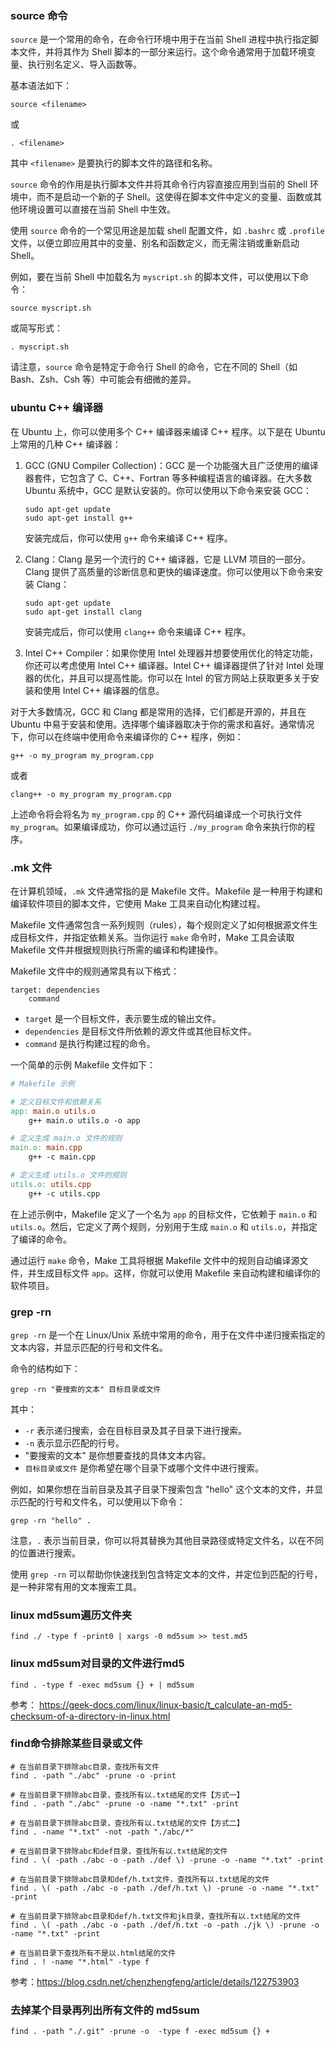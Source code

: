 ### source 命令

`source` 是一个常用的命令，在命令行环境中用于在当前 Shell 进程中执行指定脚本文件，并将其作为 Shell 脚本的一部分来运行。这个命令通常用于加载环境变量、执行别名定义、导入函数等。

基本语法如下：

```
source <filename>
```

或

```
. <filename>
```

其中 `<filename>` 是要执行的脚本文件的路径和名称。

`source` 命令的作用是执行脚本文件并将其命令行内容直接应用到当前的 Shell 环境中，而不是启动一个新的子 Shell。这使得在脚本文件中定义的变量、函数或其他环境设置可以直接在当前 Shell 中生效。

使用 `source` 命令的一个常见用途是加载 shell 配置文件，如 `.bashrc` 或 `.profile` 文件，以便立即应用其中的变量、别名和函数定义，而无需注销或重新启动 Shell。

例如，要在当前 Shell 中加载名为 `myscript.sh` 的脚本文件，可以使用以下命令：

```
source myscript.sh
```

或简写形式：

```
. myscript.sh
```

请注意，`source` 命令是特定于命令行 Shell 的命令，它在不同的 Shell（如 Bash、Zsh、Csh 等）中可能会有细微的差异。

### ubuntu C++ 编译器

在 Ubuntu 上，你可以使用多个 C++ 编译器来编译 C++ 程序。以下是在 Ubuntu 上常用的几种 C++ 编译器：

1. GCC (GNU Compiler Collection)：GCC 是一个功能强大且广泛使用的编译器套件，它包含了 C、C++、Fortran 等多种编程语言的编译器。在大多数 Ubuntu 系统中，GCC 是默认安装的。你可以使用以下命令来安装 GCC：
   
   ```
   sudo apt-get update
   sudo apt-get install g++
   ```
   
   安装完成后，你可以使用 `g++` 命令来编译 C++ 程序。

2. Clang：Clang 是另一个流行的 C++ 编译器，它是 LLVM 项目的一部分。Clang 提供了高质量的诊断信息和更快的编译速度。你可以使用以下命令来安装 Clang：
   
   ```
   sudo apt-get update
   sudo apt-get install clang
   ```
   
   安装完成后，你可以使用 `clang++` 命令来编译 C++ 程序。

3. Intel C++ Compiler：如果你使用 Intel 处理器并想要使用优化的特定功能，你还可以考虑使用 Intel C++ 编译器。Intel C++ 编译器提供了针对 Intel 处理器的优化，并且可以提高性能。你可以在 Intel 的官方网站上获取更多关于安装和使用 Intel C++ 编译器的信息。

对于大多数情况，GCC 和 Clang 都是常用的选择，它们都是开源的，并且在 Ubuntu 中易于安装和使用。选择哪个编译器取决于你的需求和喜好。通常情况下，你可以在终端中使用命令来编译你的 C++ 程序，例如：

```
g++ -o my_program my_program.cpp
```

或者

```
clang++ -o my_program my_program.cpp
```

上述命令将会将名为 `my_program.cpp` 的 C++ 源代码编译成一个可执行文件 `my_program`。如果编译成功，你可以通过运行 `./my_program` 命令来执行你的程序。

### .mk 文件

在计算机领域，`.mk` 文件通常指的是 Makefile 文件。Makefile 是一种用于构建和编译软件项目的脚本文件，它使用 Make 工具来自动化构建过程。

Makefile 文件通常包含一系列规则（rules），每个规则定义了如何根据源文件生成目标文件，并指定依赖关系。当你运行 `make` 命令时，Make 工具会读取 Makefile 文件并根据规则执行所需的编译和构建操作。

Makefile 文件中的规则通常具有以下格式：

```
target: dependencies
    command
```

- `target` 是一个目标文件，表示要生成的输出文件。
- `dependencies` 是目标文件所依赖的源文件或其他目标文件。
- `command` 是执行构建过程的命令。

一个简单的示例 Makefile 文件如下：

```makefile
# Makefile 示例

# 定义目标文件和依赖关系
app: main.o utils.o
    g++ main.o utils.o -o app

# 定义生成 main.o 文件的规则
main.o: main.cpp
    g++ -c main.cpp

# 定义生成 utils.o 文件的规则
utils.o: utils.cpp
    g++ -c utils.cpp
```

在上述示例中，Makefile 定义了一个名为 `app` 的目标文件，它依赖于 `main.o` 和 `utils.o`。然后，它定义了两个规则，分别用于生成 `main.o` 和 `utils.o`，并指定了编译的命令。

通过运行 `make` 命令，Make 工具将根据 Makefile 文件中的规则自动编译源文件，并生成目标文件 `app`。这样，你就可以使用 Makefile 来自动构建和编译你的软件项目。

### grep -rn

`grep -rn` 是一个在 Linux/Unix 系统中常用的命令，用于在文件中递归搜索指定的文本内容，并显示匹配的行号和文件名。

命令的结构如下：

```
grep -rn "要搜索的文本" 目标目录或文件
```

其中：

- `-r` 表示递归搜索，会在目标目录及其子目录下进行搜索。
- `-n` 表示显示匹配的行号。
- "要搜索的文本" 是你想要查找的具体文本内容。
- `目标目录或文件` 是你希望在哪个目录下或哪个文件中进行搜索。

例如，如果你想在当前目录及其子目录下搜索包含 "hello" 这个文本的文件，并显示匹配的行号和文件名，可以使用以下命令：

```
grep -rn "hello" .
```

注意，`.` 表示当前目录，你可以将其替换为其他目录路径或特定文件名，以在不同的位置进行搜索。

使用 `grep -rn` 可以帮助你快速找到包含特定文本的文件，并定位到匹配的行号，是一种非常有用的文本搜索工具。

### linux md5sum遍历文件夹

```
find ./ -type f -print0 | xargs -0 md5sum >> test.md5
```

### linux md5sum对目录的文件进行md5

```
find . -type f -exec md5sum {} + | md5sum
```

参考： https://geek-docs.com/linux/linux-basic/t_calculate-an-md5-checksum-of-a-directory-in-linux.html

### find命令排除某些目录或文件

```
# 在当前目录下排除abc目录，查找所有文件
find . -path "./abc" -prune -o -print

# 在当前目录下排除abc目录，查找所有以.txt结尾的文件【方式一】
find . -path "./abc" -prune -o -name "*.txt" -print

# 在当前目录下排除abc目录，查找所有以.txt结尾的文件【方式二】
find . -name "*.txt" -not -path "./abc/*"

# 在当前目录下排除abc和def目录，查找所有以.txt结尾的文件
find . \( -path ./abc -o -path ./def \) -prune -o -name "*.txt" -print

# 在当前目录下排除abc目录和def/h.txt文件，查找所有以.txt结尾的文件
find . \( -path ./abc -o -path ./def/h.txt \) -prune -o -name "*.txt" -print

# 在当前目录下排除abc目录和def/h.txt文件和jk目录，查找所有以.txt结尾的文件
find . \( -path ./abc -o -path ./def/h.txt -o -path ./jk \) -prune -o -name "*.txt" -print

# 在当前目录下查找所有不是以.html结尾的文件
find . ! -name "*.html" -type f
```

参考：https://blog.csdn.net/chenzhengfeng/article/details/122753903

### 去掉某个目录再列出所有文件的 md5sum

```
find . -path "./.git" -prune -o  -type f -exec md5sum {} +
```